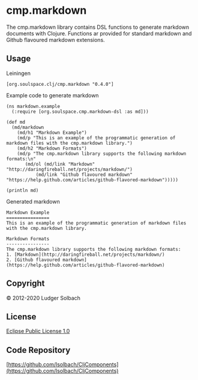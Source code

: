 cmp.markdown
============
The cmp.markdown library contains DSL functions to generate markdown documents with Clojure.
Functions ar provided for standard markdown and Github flavoured markdown extensions.

Usage
-----
Leiningen

```
[org.soulspace.clj/cmp.markdown "0.4.0"]
```


Example code to generate markdown

```
(ns markdown.example
  (:require [org.soulspace.cmp.markdown-dsl :as md]))

(def md
  (md/markdown
    (md/h1 "Markdown Example")
    (md/p "This is an example of the programmatic generation of markdown files with the cmp.markdown library.")
    (md/h2 "Markdown Formats")
    (md/p "The cmp.markdown library supports the following markdown formats:\n"
       (md/ol (md/link "Markdown" "http://daringfireball.net/projects/markdown/")
           (md/link "Github flavoured markdown" "https://help.github.com/articles/github-flavored-markdown")))))

(println md)
```

Generated markdown 

```
Markdown Example
================
This is an example of the programmatic generation of markdown files with the cmp.markdown library.

Markdown Formats
----------------
The cmp.markdown library supports the following markdown formats:
1. [Markdown](http://daringfireball.net/projects/markdown/)
2. [Github flavoured markdown](https://help.github.com/articles/github-flavored-markdown)
```

Copyright
---------
© 2012-2020 Ludger Solbach

License
-------
[Eclipse Public License 1.0](http://www.eclipse.org/legal/epl-v10.html)

Code Repository
---------------
[https://github.com/lsolbach/CljComponents](https://github.com/lsolbach/CljComponents)

